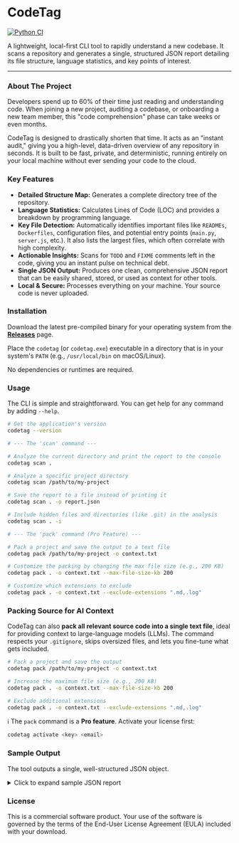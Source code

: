 # CodeTag

[![Python CI](https://github.com/paprikachewl/codetag/actions/workflows/ci.yml/badge.svg)](https://github.com/paprikachewl/codetag/actions/workflows/ci.yml)

A lightweight, local-first CLI tool to rapidly understand a new codebase. It scans a repository and generates a single, structured JSON report detailing its file structure, language statistics, and key points of interest.

---

### About The Project

Developers spend up to 60% of their time just reading and understanding code. When joining a new project, auditing a codebase, or onboarding a new team member, this "code comprehension" phase can take weeks or even months.

CodeTag is designed to drastically shorten that time. It acts as an "instant audit," giving you a high-level, data-driven overview of any repository in seconds. It is built to be fast, private, and deterministic, running entirely on your local machine without ever sending your code to the cloud.

### Key Features

* **Detailed Structure Map:** Generates a complete directory tree of the repository.
* **Language Statistics:** Calculates Lines of Code (LOC) and provides a breakdown by programming language.
* **Key File Detection:** Automatically identifies important files like `READMEs`, `Dockerfiles`, configuration files, and potential entry points (`main.py`, `server.js`, etc.). It also lists the largest files, which often correlate with high complexity.
* **Actionable Insights:** Scans for `TODO` and `FIXME` comments left in the code, giving you an instant pulse on technical debt.
* **Single JSON Output:** Produces one clean, comprehensive JSON report that can be easily shared, stored, or used as context for other tools.
* **Local & Secure:** Processes everything on your machine. Your source code is never uploaded.

### Installation

Download the latest pre-compiled binary for your operating system from the **[Releases](https://github.com/paprikachewl/codetag/releases)** page.

Place the `codetag` (or `codetag.exe`) executable in a directory that is in your system's `PATH` (e.g., `/usr/local/bin` on macOS/Linux).

No dependencies or runtimes are required.

### Usage

The CLI is simple and straightforward. You can get help for any command by adding `--help`.

```bash
# Get the application's version
codetag --version

# --- The 'scan' command ---

# Analyze the current directory and print the report to the console
codetag scan .

# Analyze a specific project directory
codetag scan /path/to/my-project

# Save the report to a file instead of printing it
codetag scan . -o report.json

# Include hidden files and directories (like .git) in the analysis
codetag scan . -i

# --- The 'pack' command (Pro Feature) ---

# Pack a project and save the output to a text file
codetag pack /path/to/my-project -o context.txt

# Customize the packing by changing the max file size (e.g., 200 KB)
codetag pack . -o context.txt --max-file-size-kb 200

# Customize which extensions to exclude
codetag pack . -o context.txt --exclude-extensions ".md,.log"
```

### Packing Source for AI Context

CodeTag can also **pack all relevant source code into a single text file**, ideal for providing context to large-language models (LLMs). The command respects your `.gitignore`, skips oversized files, and lets you fine-tune what gets included.

```bash
# Pack a project and save the output
codetag pack /path/to/my-project -o context.txt

# Increase the maximum file size (e.g., 200 KB)
codetag pack . -o context.txt --max-file-size-kb 200

# Exclude additional extensions
codetag pack . -o context.txt --exclude-extensions ".md,.log"
```

ℹ️  The `pack` command is a **Pro feature**. Activate your license first:

```bash
codetag activate <key> <email>
```

### Sample Output

The tool outputs a single, well-structured JSON object.

<details>
<summary>Click to expand sample JSON report</summary>

```json
{
  "analysis_metadata": {
    "report_version": "1.0",
    "timestamp": "2025-10-26T10:00:00Z",
    "analysis_duration_seconds": 1.25
  },
  "repository_summary": {
    "total_files": 451,
    "total_lines_of_code": 28340,
    "primary_language": "JavaScript",
    "language_stats": {
      "JavaScript": 21050,
      "HTML": 4500,
      "CSS": 2790
    }
  },
  "directory_tree": [
    {
      "name": "client",
      "type": "directory",
      "size_bytes": 120450,
      "children": [
        { "name": "src", "type": "directory", "size_bytes": 110400, "children": [] }
      ]
    },
    { "name": "package.json", "type": "file", "size_bytes": 1234, "children": null }
  ],
  "key_files": {
    "largest_files": [
      {
        "path": "server/api/PaymentHandler.js",
        "size_bytes": 8192
      }
    ],
    "important_files_detected": [
      "Dockerfile",
      "README.md",
      "package.json",
      "server/server.js"
    ]
  },
  "code_insights": {
    "todo_count": 42,
    "fixme_count": 7
  }
}
```
</details>

### License

This is a commercial software product. Your use of the software is governed by the terms of the End-User License Agreement (EULA) included with your download. 